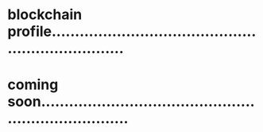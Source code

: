 # blockchain profile.....................................................................
# coming soon........................................................................

